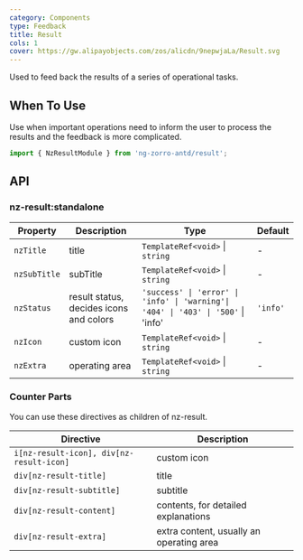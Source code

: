 ```yaml
---
category: Components
type: Feedback
title: Result
cols: 1
cover: https://gw.alipayobjects.com/zos/alicdn/9nepwjaLa/Result.svg
---
```


Used to feed back the results of a series of operational tasks.

## When To Use

Use when important operations need to inform the user to process the results and the feedback is more complicated.

```ts
import { NzResultModule } from 'ng-zorro-antd/result';
```

## API

### nz-result:standalone

| Property     | Description                             | Type                                                                              | Default  |
| ------------ | --------------------------------------- | --------------------------------------------------------------------------------- | -------- |
| `nzTitle`    | title                                   | `TemplateRef<void>` \| `string`                                                   | -        |
| `nzSubTitle` | subTitle                                | `TemplateRef<void>` \| `string`                                                   | -        |
| `nzStatus`   | result status, decides icons and colors | `'success' \| 'error' \| 'info' \| 'warning'\| '404' \| '403' \| '500'` \| 'info' | `'info'` |
| `nzIcon`     | custom icon                             | `TemplateRef<void>` \| `string`                                                   | -        |
| `nzExtra`    | operating area                          | `TemplateRef<void>` \| `string`                                                   | -        |

### Counter Parts

You can use these directives as children of nz-result.

| Directive                                | Description                              |
| ---------------------------------------- | ---------------------------------------- |
| `i[nz-result-icon], div[nz-result-icon]` | custom icon                              |
| `div[nz-result-title]`                   | title                                    |
| `div[nz-result-subtitle]`                | subtitle                                 |
| `div[nz-result-content]`                 | contents, for detailed explanations      |
| `div[nz-result-extra]`                   | extra content, usually an operating area |

